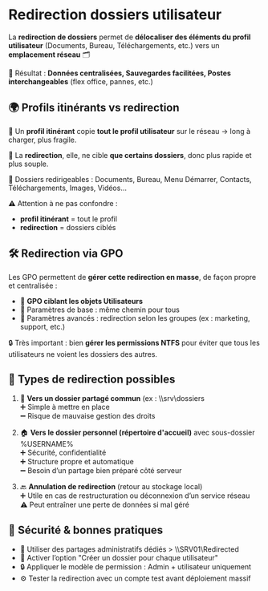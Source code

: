 # Redirection dossiers utilisateur

La **redirection de dossiers** permet de **délocaliser des éléments du profil utilisateur** (Documents, Bureau, Téléchargements, etc.) vers un **emplacement réseau** 🗂️

🔁 Résultat : **Données centralisées, Sauvegardes facilitées, Postes interchangeables** (flex office, pannes, etc.)



## **🌍 Profils itinérants vs redirection**

👤 Un **profil itinérant** copie **tout le profil utilisateur** sur le réseau → long à charger, plus fragile.

📂 La **redirection**, elle, ne cible **que certains dossiers**, donc plus rapide et plus souple.

🔸 Dossiers redirigeables : Documents, Bureau, Menu Démarrer, Contacts, Téléchargements, Images, Vidéos...

⚠️ Attention à ne pas confondre : 
- **profil itinérant** = tout le profil
- **redirection** = dossiers ciblés



## **🛠️ Redirection via GPO**

Les GPO permettent de **gérer cette redirection en masse**, de façon propre et centralisée :

- 🎯 **GPO ciblant les objets Utilisateurs**
- 🧩 Paramètres de base : même chemin pour tous
- 🧬 Paramètres avancés : redirection selon les groupes (ex : marketing, support, etc.)

🔒 Très important : bien **gérer les permissions NTFS** pour éviter que tous les utilisateurs ne voient les dossiers des autres.



## **🔄 Types de redirection possibles**

1.  📁 **Vers un dossier partagé commun** (ex : \\\srv\dossiers  
    ➕ Simple à mettre en place  
    ➖ Risque de mauvaise gestion des droits

2.  🏠 **Vers le dossier personnel (répertoire d'accueil)** avec sous-dossier %USERNAME%  
    ➕ Sécurité, confidentialité  
    ➕ Structure propre et automatique  
    ➖ Besoin d’un partage bien préparé côté serveur

3.  🔙 **Annulation de redirection** (retour au stockage local)  
    ➕ Utile en cas de restructuration ou déconnexion d’un service réseau  
    ⚠️ Peut entraîner une perte de données si mal géré



## **🔐 Sécurité & bonnes pratiques**

- 🎯 Utiliser des partages administratifs dédiés > \\\SRV01\Redirected
- 🧾 Activer l’option "Créer un dossier pour chaque utilisateur"
- 🔒 Appliquer le modèle de permission : Admin + utilisateur uniquement
- ⚙️ Tester la redirection avec un compte test avant déploiement massif

